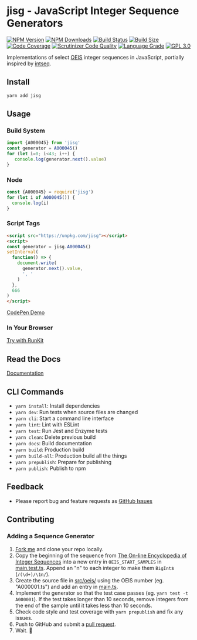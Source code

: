 # jisg - JavaScript Integer Sequence Generators

[![NPM Version][npm-image]][npm-url]
[![NPM Downloads][downloads-image]][downloads-url]
[![Build Status][build-image]][build-url]
[![Build Size][size-image]][size-url]
[![Code Coverage][coverage-image]][coverage-url]
[![Scrutinizer Code Quality][scrutinizer-image]][scrutinizer-url]
[![Language Grade][lgtm-image]][lgtm-url]
[![GPL 3.0][license-image]](LICENSE)

Implementations of select [OEIS](http://oeis.org/) integer sequences in JavaScript, portially inspired by [intseq](https://github.com/nicross/intseq).

## Install

```bash
yarn add jisg
```

## Usage

### Build System

```typescript
import {A000045} from 'jisg'
const generator = A000045()
for (let i=0; i<43; i++) {
   console.log(generator.next().value)
}
```

### Node

```js
const {A000045} = require('jisg')
for (let i of A000045()) {
  console.log(i)
}
```

### Script Tags

```html
<script src="https://unpkg.com/jisg"></script>
<script>
const generator = jisg.A000045()
setInterval(
  function() => {
    document.write(
      generator.next().value,
      ', '
    )
  },
  666
)
</script>
```

[CodePen Demo](https://codepen.io/acerix/pen/MWmXbrO?editors=0010)

### In Your Browser

[Try with RunKit](https://npm.runkit.com/jisg)

## Read the Docs

[Documentation](https://acerix.github.io/jisg/)

## CLI Commands

*   `yarn install`: Install dependencies
*   `yarn dev`: Run tests when source files are changed
*   `yarn cli`: Start a command line interface
*   `yarn lint`: Lint with ESLint
*   `yarn test`: Run Jest and Enzyme tests
*   `yarn clean`: Delete previous build
*   `yarn docs`: Build documentation
*   `yarn build`: Production build
*   `yarn build-all`: Production build all the things
*   `yarn prepublish`: Prepare for publishing
*   `yarn publish`: Publish to npm

## Feedback

* Please report bug and feature requests as [GitHub Issues](https://github.com/acerix/jisg/issues)

## Contributing

### Adding a Sequence Generator

1. [Fork me](https://github.com/acerix/jisg/fork) and clone your repo locally.
1. Copy the beginning of the sequence from [The On-line Encyclopedia of Integer Sequences](https://oeis.org/) into a new entry in `OEIS_START_SAMPLES` in [main.test.ts](src/__tests__/main.test.ts).  Append an "n" to each integer to make them `BigInt`s (`/(\d+)/\1n/`).
1. Create the source file in [src/oeis/](src/oeis/) using the OEIS number (eg. "A000001.ts") and add an entry in [main.ts](src/main.ts).
1. Implement the generator so that the test case passes (eg. `yarn test -t A000001`).  If the test takes longer than 10 seconds, remove integers from the end of the sample until it takes less than 10 seconds.
1. Check code style and test coverage with `yarn prepublish` and fix any issues.
1. Push to GitHub and submit a [pull request](https://github.com/acerix/jisg/compare).
1. Wait. 🙂

[npm-image]: https://img.shields.io/npm/v/jisg.svg
[npm-url]: https://npmjs.org/package/jisg
[downloads-image]: https://img.shields.io/npm/dm/jisg.svg
[downloads-url]: https://npmjs.org/package/jisg
[build-image]: https://github.com/acerix/jisg/workflows/Test/badge.svg
[build-url]: https://github.com/acerix/jisg/actions?query=workflow%2ATest
[size-image]: https://badgen.net/bundlephobia/min/jisg
[size-url]: https://bundlephobia.com/result?p=jisg
[coverage-image]: https://scrutinizer-ci.com/g/acerix/jisg/badges/coverage.png?b=main
[coverage-url]: https://scrutinizer-ci.com/g/acerix/jisg/?branch=main
[scrutinizer-image]: https://scrutinizer-ci.com/g/acerix/jisg/badges/quality-score.png?b=main
[scrutinizer-url]: https://scrutinizer-ci.com/g/acerix/jisg/?branch=main
[lgtm-image]: https://img.shields.io/lgtm/alerts/g/acerix/jisg.svg
[lgtm-url]: https://lgtm.com/projects/g/acerix/jisg/
[license-image]: https://img.shields.io/npm/l/jisg.svg
